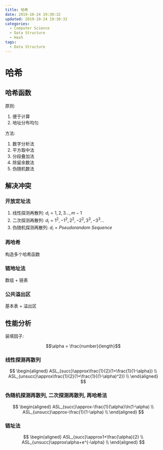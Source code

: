```yaml
---
title: 哈希
date: 2019-10-24 19:30:32
updated: 2019-10-24 19:30:32
categories:
  - Computer Science
  - Data Structure
  - Hash
tags:
  - Data Structure
---
```


# 哈希

## 哈希函数

原则:

1. 便于计算
2. 地址分布均匀

方法:

1. 数字分析法
2. 平方取中法
3. 分段叠加法
4. 除留余数法
5. 伪随机数法

## 解决冲突

### 开放定址法

1. 线性探测再散列: $d_i=1, 2, 3..., m-1$
2. 二次探测再散列: $d_i=1^2, -1^2, 2^2, -2^2, 3^3, -3^3 ...$
3. 伪随机探测再散列: $d_i=Pseudorandom\ Sequence$

### 再哈希

构造多个哈希函数

### 链地址法

数组 + 链表

### 公共溢出区

基本表 + 溢出区

## 性能分析

装填因子:

$$\alpha = \frac{number}{length}$$

### 线性探测再散列

$$
\begin{aligned}
ASL_{succ}\approx\frac{1}{2}(1+\frac{1}{1-\alpha})       \\
ASL_{unsucc}\approx\frac{1}{2}(1+\frac{1}{(1-\alpha)^2}) \\
\end{aligned}
$$

### 伪随机探测再散列, 二次探测再散列, 再哈希法

$$
\begin{aligned}
ASL_{succ}\approx-\frac{1}{\alpha}\ln(1-\alpha) \\
ASL_{unsucc}\approx-\frac{1}{1-\alpha}          \\
\end{aligned}
$$

### 链址法

$$
\begin{aligned}
ASL_{succ}\approx1+\frac{\alpha}{2}   \\
ASL_{unsucc}\approx\alpha+e^{-\alpha} \\
\end{aligned}
$$
